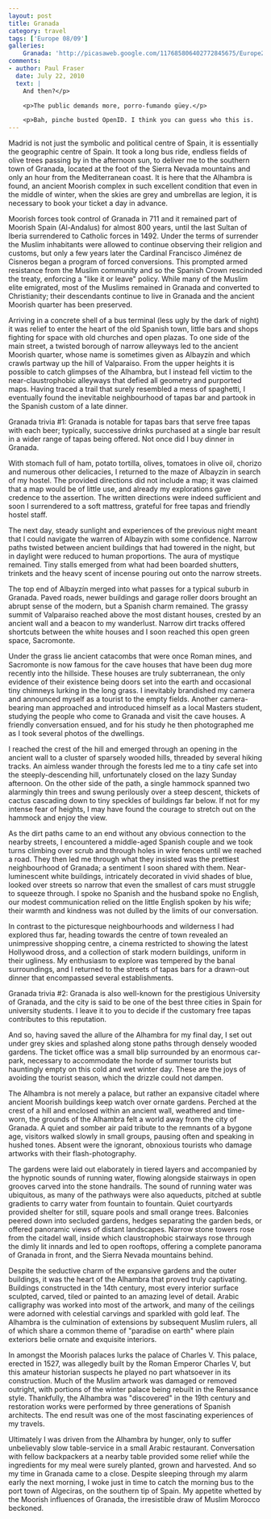 ```yaml
---
layout: post
title: Granada
category: travel
tags: ['Europe 08/09']
galleries:
    Granada: 'http://picasaweb.google.com/117685806402772845675/Europe20082009Granada?authkey=Gv1sRgCPGK_OzOqJGSbA'
comments:
- author: Paul Fraser
  date: July 22, 2010
  text: |
    And then?</p>

    <p>The public demands more, porro-fumando güey.</p>

    <p>Bah, pinche busted OpenID. I think you can guess who this is.
---
```


Madrid is not just the symbolic and political centre of Spain, it is
essentially the geographic centre of Spain.
It took a long bus ride, endless fields of olive trees passing by in the
afternoon sun, to deliver me to the southern town of Granada, located at the
foot of the Sierra Nevada mountains and only an hour from the Mediterranean
coast.
It is here that the Alhambra is found, an ancient Moorish complex in such
excellent condition that even in the middle of winter, when the skies are grey
and umbrellas are legion, it is necessary to book your ticket a day in
advance.

Moorish forces took control of Granada in 711 and it remained part of Moorish
Spain (Al-Andalus) for almost 800 years, until the last Sultan of Iberia
surrendered to Catholic forces in 1492.
Under the terms of surrender the Muslim inhabitants were allowed to continue
observing their religion and customs, but only a few years later the Cardinal
Francisco Jiménez de Cisneros began a program of forced conversions.
This prompted armed resistance from the Muslim community and so the Spanish
Crown rescinded the treaty, enforcing a "like it or leave" policy.
While many of the Muslim elite emigrated, most of the Muslims remained in
Granada and converted to Christianity; their descendants continue to live in
Granada and the ancient Moorish quarter has been preserved.

Arriving in a concrete shell of a bus terminal (less ugly by the dark of
night) it was relief to enter the heart of the old Spanish town, little bars
and shops fighting for space with old churches and open plazas.
To one side of the main street, a twisted borough of narrow alleyways led to
the ancient Moorish quarter, whose name is sometimes given as Albayzín and
which crawls partway up the hill of Valparaiso.
From the upper heights it is possible to catch glimpses of the Alhambra, but I
instead fell victim to the near-claustrophobic alleyways that defied all
geometry and purported maps.
Having traced a trail that surely resembled a mess of spaghetti, I eventually
found the inevitable neighbourhood of tapas bar and partook in the Spanish
custom of a late dinner.

Granada trivia #1: Granada is notable for tapas bars that serve free tapas
with each beer; typically, successive drinks purchased at a single bar result
in a wider range of tapas being offered.
Not once did I buy dinner in Granada.

With stomach full of ham, potato tortilla, olives, tomatoes in olive oil,
chorizo and numerous other delicacies, I returned to the maze of Albayzín in
search of my hostel.
The provided directions did not include a map; it was claimed that a map would
be of little use, and already my explorations gave credence to the assertion.
The written directions were indeed sufficient and soon I surrendered to a soft
mattress, grateful for free tapas and friendly hostel staff.

The next day, steady sunlight and experiences of the previous night meant that
I could navigate the warren of Albayzín with some confidence.
Narrow paths twisted between ancient buildings that had towered in the night,
but in daylight were reduced to human proportions.
The aura of mystique remained.
Tiny stalls emerged from what had been boarded shutters, trinkets and the
heavy scent of incense pouring out onto the narrow streets.

The top end of Albayzín merged into what passes for a typical suburb in
Granada.
Paved roads, newer buildings and garage roller doors brought an abrupt sense
of the modern, but a Spanish charm remained.
The grassy summit of Valparaiso reached above the most distant houses, crested
by an ancient wall and a beacon to my wanderlust.
Narrow dirt tracks offered shortcuts between the white houses and I soon
reached this open green space, Sacromonte.

Under the grass lie ancient catacombs that were once Roman mines, and
Sacromonte is now famous for the cave houses that have been dug more recently
into the hillside.
These houses are truly subterranean, the only evidence of their existence
being doors set into the earth and occasional tiny chimneys lurking in the
long grass.
I inevitably brandished my camera and announced myself as a tourist to the
empty fields.
Another camera-bearing man approached and introduced himself as a local
Masters student, studying the people who come to Granada and visit the cave
houses.
A friendly conversation ensued, and for his study he then photographed me as I
took several photos of the dwellings.

I reached the crest of the hill and emerged through an opening in the ancient
wall to a cluster of sparsely wooded hills, threaded by several hiking tracks.
An aimless wander through the forests led me to a tiny cafe set into the
steeply-descending hill, unfortunately closed on the lazy Sunday afternoon.
On the other side of the path, a single hammock spanned two alarmingly thin
trees and swung perilously over a steep descent, thickets of cactus cascading
down to tiny speckles of buildings far below.
If not for my intense fear of heights, I may have found the courage to stretch
out on the hammock and enjoy the view.

As the dirt paths came to an end without any obvious connection to the nearby
streets, I encountered a middle-aged Spanish couple and we took turns climbing
over scrub and through holes in wire fences until we reached a road.
They then led me through what they insisted was the prettiest neighbourhood of
Granada; a sentiment I soon shared with them.
Near-luminescent white buildings, intricately decorated in vivid shades of
blue, looked over streets so narrow that even the smallest of cars must
struggle to squeeze through.
I spoke no Spanish and the husband spoke no English, our modest communication
relied on the little English spoken by his wife; their warmth and kindness was
not dulled by the limits of our conversation.

In contrast to the picturesque neighbourhoods and wilderness I had explored
thus far, heading towards the centre of town revealed an unimpressive shopping
centre, a cinema restricted to showing the latest Hollywood dross, and a
collection of stark modern buildings, uniform in their ugliness.
My enthusiasm to explore was tempered by the banal surroundings, and I
returned to the streets of tapas bars for a drawn-out dinner that encompassed
several establishments.

Granada trivia #2: Granada is also well-known for the prestigious University
of Granada, and the city is said to be one of the best three cities in Spain
for university students.
I leave it to you to decide if the customary free tapas contributes to this
reputation.

And so, having saved the allure of the Alhambra for my final day, I set out
under grey skies and splashed along stone paths through densely wooded
gardens.
The ticket office was a small blip surrounded by an enormous car-park,
necessary to accommodate the horde of summer tourists but hauntingly empty on
this cold and wet winter day.
These are the joys of avoiding the tourist season, which the drizzle could
not dampen.

The Alhambra is not merely a palace, but rather an expansive citadel where
ancient Moorish buildings keep watch over ornate gardens.
Perched at the crest of a hill and enclosed within an ancient wall, weathered
and time-worn, the grounds of the Alhambra felt a world away from the city of
Granada.
A quiet and somber air paid tribute to the remnants of a bygone age, visitors
walked slowly in small groups, pausing often and speaking in hushed tones.
Absent were the ignorant, obnoxious tourists who damage artworks with their
flash-photography.

The gardens were laid out elaborately in tiered layers and accompanied by the
hypnotic sounds of running water, flowing alongside stairways in open grooves
carved into the stone handrails.
The sound of running water was ubiquitous, as many of the pathways were also
aqueducts, pitched at subtle gradients to carry water from fountain to
fountain.
Quiet courtyards provided shelter for still, square pools and small orange
trees.
Balconies peered down into secluded gardens, hedges separating the garden
beds, or offered panoramic views of distant landscapes.
Narrow stone towers rose from the citadel wall, inside which claustrophobic
stairways rose through the dimly lit innards and led to open rooftops,
offering a complete panorama of Granada in front, and the Sierra Nevada
mountains behind.

Despite the seductive charm of the expansive gardens and the outer buildings,
it was the heart of the Alhambra that proved truly captivating.
Buildings constructed in the 14th century, most every interior surface
sculpted, carved, tiled or painted to an amazing level of detail.
Arabic calligraphy was worked into most of the artwork, and many of the
ceilings were adorned with celestial carvings and sparkled with gold leaf.
The Alhambra is the culmination of extensions by subsequent Muslim rulers, all
of which share a common theme of "paradise on earth" where plain exteriors
belie ornate and exquisite interiors.

In amongst the Moorish palaces lurks the palace of Charles V.
This palace, erected in 1527, was allegedly built by the Roman Emperor Charles
V, but this amateur historian suspects he played no part whatsoever in its
construction.
Much of the Muslim artwork was damaged or removed outright, with portions of
the winter palace being rebuilt in the Renaissance style.
Thankfully, the Alhambra was "discovered" in the 19th century and
restoration works were performed by three generations of Spanish architects.
The end result was one of the most fascinating experiences of my travels.

Ultimately I was driven from the Alhambra by hunger, only to suffer
unbelievably slow table-service in a small Arabic restaurant.
Conversation with fellow backpackers at a nearby table provided some relief
while the ingredients for my meal were surely planted, grown and harvested.
And so my time in Granada came to a close.
Despite sleeping through my alarm early the next morning, I woke just in time
to catch the morning bus to the port town of Algeciras, on the southern tip of
Spain.
My appetite whetted by the Moorish influences of Granada, the irresistible
draw of Muslim Morocco beckoned.

